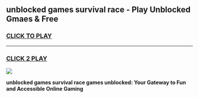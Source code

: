
## unblocked games survival race - Play Unblocked Gmaes & Free
<h3>
<a href="https://premium.freeplayer.one?title=unblocked_games_survival_race&ref=20F">CLICK TO PLAY</a></h3>
<hr>

<h3>
<a href="https://premium.freeplayer.one?title=unblocked_games_survival_race&ref=20F">CLICK 2 PLAY</a>
  
</h3>

<a href="https://premium.freeplayer.one?title=unblocked_games_survival_race&ref=20F/"><img src="https://clearcache.store/games.png"></a>


**unblocked games survival race games unblocked: Your Gateway to Fun and Accessible Online Gaming**
